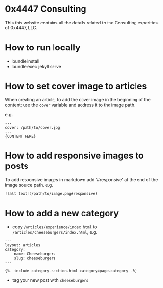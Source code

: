 # 0x4447 Consulting

This this website contains all the details related to the Consulting experities of 0x4447, LLC.

# How to run locally

- bundle install
- bundle exec jekyll serve

# How to set cover image to articles

When creating an article, to add the cover image in the beginning of the content; use the `cover` variable and address it to the image path.

e.g.
```
--- 
cover: /path/to/cover.jpg
---
{CONTENT HERE}
```

# How to add responsive images to posts

To add responsive images in markdown add '#responsive' at the end of the image source path.
e.g.
```
![alt text](/path/to/image.png#responsive)
```

# How to add a new category

- copy `/articles/experience/index.html` to `/articles/cheeseburgers/index.html`, e.g.

```
---
layout: articles
category:
    name: Cheeseburgers
    slug: cheeseburgers
---

{%- include category-section.html category=page.category -%}

```

- tag your new post with `cheeseburgers`

